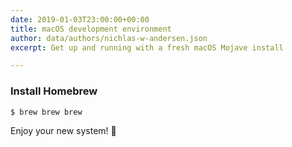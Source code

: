 ```yaml
---
date: 2019-01-03T23:00:00+00:00
title: macOS development environment
author: data/authors/nichlas-w-andersen.json
excerpt: Get up and running with a fresh macOS Mojave install

---
```

### Install Homebrew

    $ brew brew brew

Enjoy your new system! 🎉